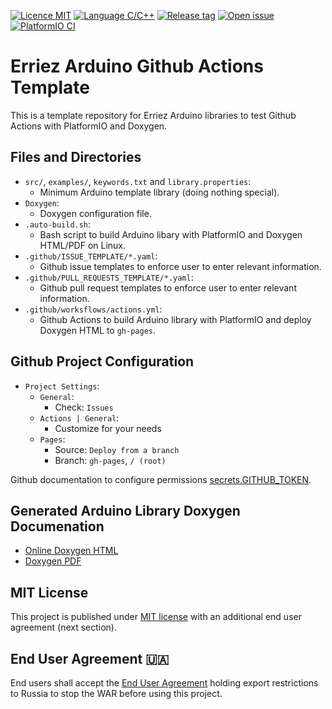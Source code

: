 [![Licence MIT](https://img.shields.io/badge/license-MIT-green)](https://github.com/Erriez/ErriezGithubActionsPlatformIODoxygen/blob/main/LICENSE)
[![Language C/C++](https://img.shields.io/badge/language-C%2FC%2B%2B-informational)](https://github.com/Erriez/ErriezGithubActionsPlatformIODoxygen)
[![Release tag](https://img.shields.io/github/v/release/Erriez/ErriezGithubActionsPlatformIODoxygen?display_name=tag)](https://github.com/Erriez/ErriezGithubActionsPlatformIODoxygen/releases)
[![Open issue](https://shields.io/github/issues-raw/Erriez/ErriezGithubActionsPlatformIODoxygen)](https://github.com/Erriez/ErriezGithubActionsPlatformIODoxygen/issues)
[![PlatformIO CI](https://github.com/Erriez/ErriezGithubActionsPlatformIODoxygen/actions/workflows/actions.yml/badge.svg)](https://github.com/Erriez/ErriezGithubActionsPlatformIODoxygen/actions/workflows/actions.yml)

# Erriez Arduino Github Actions Template

This is a template repository for Erriez Arduino libraries to test Github Actions with PlatformIO and Doxygen.

## Files and Directories
* `src/`, `examples/`, `keywords.txt` and `library.properties`:
    - Minimum Arduino template library (doing nothing special).
* `Doxygen`:
    - Doxygen configuration file.
* `.auto-build.sh`:
    - Bash script to build Arduino libary with PlatformIO and Doxygen HTML/PDF on Linux.
* `.github/ISSUE_TEMPLATE/*.yaml`: 
    - Github issue templates to enforce user to enter relevant information.
* `.github/PULL_REQUESTS_TEMPLATE/*.yaml`: 
    - Github pull request templates to enforce user to enter relevant information.
* `.github/worksflows/actions.yml`:
    - Github Actions to build Arduino library with PlatformIO and deploy Doxygen HTML to `gh-pages`.

## Github Project Configuration

- `Project Settings`:
    - `General`:
        - Check: `Issues`
    - `Actions | General`:
        - Customize for your needs
    - `Pages`:
        - Source: `Deploy from a branch`
        - Branch: `gh-pages`, `/ (root)`

Github documentation to configure permissions [secrets.GITHUB_TOKEN](https://docs.github.com/en/actions/security-guides/automatic-token-authentication#modifying-the-permissions-for-the-github_token).

## Generated Arduino Library Doxygen Documenation

* [Online Doxygen HTML](https://erriez.github.io/ErriezGithubActionsPlatformIODoxygen/index.html)
* [Doxygen PDF](https://github.com/Erriez/ErriezGithubActionsPlatformIODoxygen/blob/gh-pages/ErriezTemplateLibrary.pdf)

## MIT License

This project is published under [MIT license](https://github.com/Erriez/ErriezGithubActionsPlatformIODoxygen/blob/main/LICENSE)
with an additional end user agreement (next section).

## End User Agreement :ukraine:

End users shall accept the [End User Agreement](https://github.com/Erriez/ErriezGithubActionsPlatformIODoxygen/blob/main/END_USER_AGREEMENT.md)
holding export restrictions to Russia to stop the WAR before using this project.
